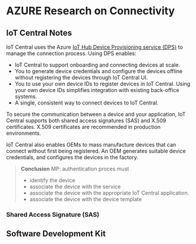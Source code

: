 # AZURE Research on Connectivity

## IoT Central Notes

IoT Central uses the Azure [IoT Hub Device Provisioning service (DPS)](https://docs.microsoft.com/en-us/azure/iot-dps/about-iot-dps) to manage the connection process. Using DPS enables:

- IoT Central to support onboarding and connecting devices at scale.
- You to generate device credentials and configure the devices offline without registering the devices through IoT Central UI.
- You to use your own device IDs to register devices in IoT Central. Using your own device IDs simplifies integration with existing back-office systems.
- A single, consistent way to connect devices to IoT Central.

To secure the communication between a device and your application, IoT Central supports both shared access signatures (SAS) and X.509 certificates. X.509 certificates are recommended in production environments.

IoT Central also enables OEMs to mass manufacture devices that can connect without first being registered. An OEM generates suitable device credentials, and configures the devices in the factory.

> **Conclusion** MP: authentication proces must
>
> - identify the device
> - associate the device with the service
> - associate the device with the appropriate IoT Central application.
> - associate the device with the device template
>

### Shared Access Signature (SAS)

## Software Development Kit
